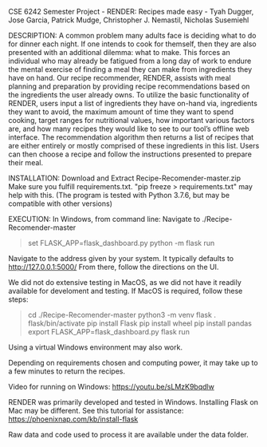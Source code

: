 CSE 6242 Semester Project - RENDER: Recipes made easy - Tyah Dugger, Jose Garcia, Patrick Mudge, Christopher J. Nemastil, Nicholas Susemiehl 

DESCRIPTION:
A common problem many adults face is deciding what to do for dinner each night. If one intends to cook for themself, then they are also presented with an additional dilemma: what to make. This forces an individual who may already be fatigued from a long day of work to endure the mental exercise of finding a meal they can make from ingredients they have on hand. Our recipe recommender, RENDER, assists with meal planning and preparation by providing recipe recommendations based on the ingredients the user already owns. To utilize the basic functionality of RENDER, users input a list of ingredients they have on-hand via, ingredients they want to avoid, the maximum amount of time they want to spend cooking, target ranges for nutritional values, how important various factors are, and how many recipes they would like to see to our tool’s offline web interface. The recommendation algorithm then returns a list of recipes that are either entirely or mostly comprised of these ingredients in this list. Users can then choose a recipe and follow the instructions presented to prepare their meal. 

INSTALLATION:
Download and Extract Recipe-Recomender-master.zip
Make sure you fulfill requirements.txt.  "pip freeze > requirements.txt" may help with this.
(The program is tested with Python 3.7.6, but may be compatible with other versions)

EXECUTION:
In Windows, from command line:
Navigate to ./Recipe-Recomender-master
>set FLASK_APP=flask_dashboard.py
>python -m flask run

Navigate to the address given by your system.  It typically defaults to http://127.0.0.1:5000/
From there, follow the directions on the UI.

We did not do extensive testing in MacOS, as we did not have it readily available for develoment and testing.  If MacOS is required, follow these steps:
>cd ./Recipe-Recomender-master
>python3 -m venv flask
>. flask/bin/activate
>pip install Flask
>pip install wheel
>pip install pandas
>export FLASK_APP=flask_dashboard.py
>flask run

Using a virtual Windows environment may also work.

Depending on requirements chosen and computing power, it may take up to a few minutes to return the recipes.

Video for running on Windows: https://youtu.be/sLMzK9bqdlw

RENDER was primarily developed and tested in Windows. Installing Flask on Mac may be different. See this tutorial for assistance: https://phoenixnap.com/kb/install-flask

Raw data and code used to process it are available under the data folder.